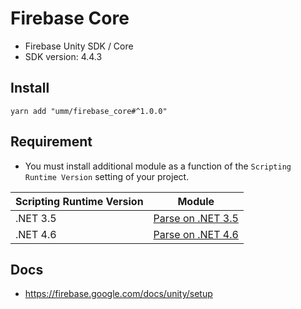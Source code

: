 # Firebase Core

* Firebase Unity SDK / Core
* SDK version: 4.4.3

## Install

```shell
yarn add "umm/firebase_core#^1.0.0"
```

## Requirement

* You must install additional module as a function of the `Scripting Runtime Version` setting of your project.

| Scripting Runtime Version | Module |
| --- | --- |
| .NET 3.5 | [Parse on .NET 3.5](https://github.com/umm/parse_dotnet35) |
| .NET 4.6 | [Parse on .NET 4.6](https://github.com/umm/parse_dotnet46) |

## Docs

* https://firebase.google.com/docs/unity/setup
